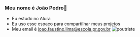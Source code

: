 ### Meu nome é João Pedro🖤
- Eu estudo no Alura
- Eu uso esse espaço para compartilhar meus projetos
- Meu email é joao.faustino.lima@escola.pr.gov.br
![poutriste](https://media1.tenor.com/m/4blWuIh5MIYAAAAC/baby-yoda.gif)
